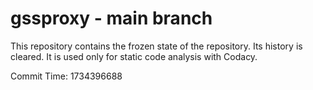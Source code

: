 # gssproxy - main branch

This repository contains the frozen state of the repository.
Its history is cleared. It is used only for static code
analysis with Codacy.

Commit Time: 1734396688